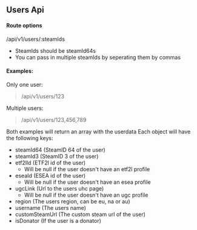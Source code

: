 ## Users Api

#### Route options

/api/v1/users/:steamIds

- SteamIds should be steamId64s
- You can pass in multiple steamIds by seperating them by commas
 
#### Examples:
 
Only one user:
> /api/v1/users/123
 
Multiple users:
> /api/v1/users/123,456,789
 
Both examples will return an array with the userdata
Each object will have the following keys:

- steamId64 (SteamID 64 of the user)
- steamId3 (SteamID 3 of the user)
- etf2lId (ETF2l id of the user)
  - Will be null if the user doesn't have an etf2l profile
- eseaId (ESEA id of the user)
  - Will be null if the user doesn't have an esea profile
- ugcLink (Url to the users uhc page)
  - Will be null if the user doesn't have an ugc profile
- region (The users region, can be eu, na or au)
- username (The users name)
- customSteamUrl (The custom steam url of the user)
- isDonator (If the user is a donator)

